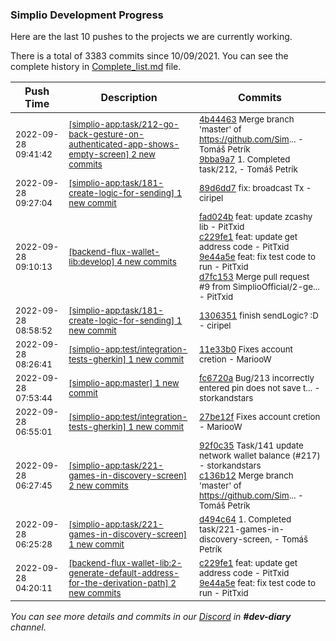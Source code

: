 
### Simplio Development Progress

Here are the last 10 pushes to the projects we are currently working.

There is a total of 3383 commits since 10/09/2021. You can see the complete history in
 [Complete_list.md](Complete_list.md) file.

| Push Time | Description | Commits |
| --- | --- | --- |
| <sub>2022-09-28 09:41:42</sub> | <sub>[[simplio-app:task/212\-go\-back\-gesture\-on\-authenticated\-app\-shows\-empty\-screen] 2 new commits](https://github.com/SimplioOfficial/simplio-app/compare/4b44463d496c^...9bba9a7786de)</sub> | <sub>[4b44463](https://github.com/SimplioOfficial/simplio-app/commit/4b44463d496c1e53d2cf64c06f5232070771b0e9) Merge branch 'master' of https://github.com/Sim... - Tomáš Petrík<br>[9bba9a7](https://github.com/SimplioOfficial/simplio-app/commit/9bba9a7786de6bff0715d91f3fc930ca4835c1fe) 1. Completed task/212, - Tomáš Petrík</sub> |
| <sub>2022-09-28 09:27:04</sub> | <sub>[[simplio-app:task/181\-create\-logic\-for\-sending] 1 new commit](https://github.com/SimplioOfficial/simplio-app/commit/89d6dd736ad4f13af41789cd7722e350609ed2e7)</sub> | <sub>[89d6dd7](https://github.com/SimplioOfficial/simplio-app/commit/89d6dd736ad4f13af41789cd7722e350609ed2e7) fix: broadcast Tx - ciripel</sub> |
| <sub>2022-09-28 09:10:13</sub> | <sub>[[backend-flux-wallet-lib:develop] 4 new commits](https://github.com/SimplioOfficial/backend-flux-wallet-lib/compare/bf53b5d5255b...d7fc15383283)</sub> | <sub>[fad024b](https://github.com/SimplioOfficial/backend-flux-wallet-lib/commit/fad024b9ab45a19f9a91735fe1f12cbada9e7223) feat: update zcashy lib - PitTxid<br>[c229fe1](https://github.com/SimplioOfficial/backend-flux-wallet-lib/commit/c229fe12f79b630e1290463d9e949dcc8268e534) feat: update get address code - PitTxid<br>[9e44a5e](https://github.com/SimplioOfficial/backend-flux-wallet-lib/commit/9e44a5ea9624a419ff782655117b0cfbda46ae66) feat: fix test code to run - PitTxid<br>[d7fc153](https://github.com/SimplioOfficial/backend-flux-wallet-lib/commit/d7fc1538328330813e5c8371987a42becc3755b0) Merge pull request #9 from SimplioOfficial/2-ge... - PitTxid</sub> |
| <sub>2022-09-28 08:58:52</sub> | <sub>[[simplio-app:task/181\-create\-logic\-for\-sending] 1 new commit](https://github.com/SimplioOfficial/simplio-app/commit/1306351f80ca8ba961e8703a959101a0d7280e09)</sub> | <sub>[1306351](https://github.com/SimplioOfficial/simplio-app/commit/1306351f80ca8ba961e8703a959101a0d7280e09) finish sendLogic? :D - ciripel</sub> |
| <sub>2022-09-28 08:26:41</sub> | <sub>[[simplio-app:test/integration\-tests\-gherkin] 1 new commit](https://github.com/SimplioOfficial/simplio-app/commit/11e33b051886423104b3047f19a3725a50a1052f)</sub> | <sub>[11e33b0](https://github.com/SimplioOfficial/simplio-app/commit/11e33b051886423104b3047f19a3725a50a1052f) Fixes account cretion - MariooW</sub> |
| <sub>2022-09-28 07:53:44</sub> | <sub>[[simplio-app:master] 1 new commit](https://github.com/SimplioOfficial/simplio-app/commit/fc6720a9ea8a4bb5743a8eac8343f64c804998d0)</sub> | <sub>[fc6720a](https://github.com/SimplioOfficial/simplio-app/commit/fc6720a9ea8a4bb5743a8eac8343f64c804998d0) Bug/213 incorrectly entered pin does not save t... - storkandstars</sub> |
| <sub>2022-09-28 06:55:01</sub> | <sub>[[simplio-app:test/integration\-tests\-gherkin] 1 new commit](https://github.com/SimplioOfficial/simplio-app/commit/27be12f4890841143a17bd0bc464be8ef102e78c)</sub> | <sub>[27be12f](https://github.com/SimplioOfficial/simplio-app/commit/27be12f4890841143a17bd0bc464be8ef102e78c) Fixes account cretion - MariooW</sub> |
| <sub>2022-09-28 06:27:45</sub> | <sub>[[simplio-app:task/221\-games\-in\-discovery\-screen] 2 new commits](https://github.com/SimplioOfficial/simplio-app/compare/d494c64bee13...c136b12e3e1a)</sub> | <sub>[92f0c35](https://github.com/SimplioOfficial/simplio-app/commit/92f0c35e5826424207d4459566f4a56dde7991d3) Task/141 update network wallet balance (#217) - storkandstars<br>[c136b12](https://github.com/SimplioOfficial/simplio-app/commit/c136b12e3e1a45caf97950031e0fb6637a1de913) Merge branch 'master' of https://github.com/Sim... - Tomáš Petrík</sub> |
| <sub>2022-09-28 06:25:28</sub> | <sub>[[simplio-app:task/221\-games\-in\-discovery\-screen] 1 new commit](https://github.com/SimplioOfficial/simplio-app/commit/d494c64bee130802b8e05783d2645af0567f03e1)</sub> | <sub>[d494c64](https://github.com/SimplioOfficial/simplio-app/commit/d494c64bee130802b8e05783d2645af0567f03e1) 1. Completed task/221-games-in-discovery-screen, - Tomáš Petrík</sub> |
| <sub>2022-09-28 04:20:11</sub> | <sub>[[backend-flux-wallet-lib:2\-generate\-default\-address\-for\-the\-derivation\-path] 2 new commits](https://github.com/SimplioOfficial/backend-flux-wallet-lib/compare/fad024b9ab45...9e44a5ea9624)</sub> | <sub>[c229fe1](https://github.com/SimplioOfficial/backend-flux-wallet-lib/commit/c229fe12f79b630e1290463d9e949dcc8268e534) feat: update get address code - PitTxid<br>[9e44a5e](https://github.com/SimplioOfficial/backend-flux-wallet-lib/commit/9e44a5ea9624a419ff782655117b0cfbda46ae66) feat: fix test code to run - PitTxid</sub> |

_You can see more details and commits in our [Discord](https://discord.gg/aKhjuwZmdP) in **#dev-diary** channel._
